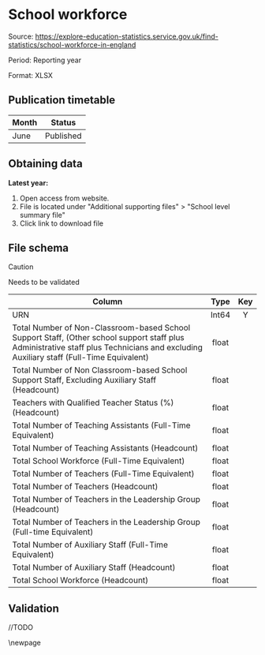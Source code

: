 # School workforce

Source: <https://explore-education-statistics.service.gov.uk/find-statistics/school-workforce-in-england>

Period: Reporting year

Format: XLSX

## Publication timetable

| Month    | Status    |
|----------|-----------|
| June     | Published |

## Obtaining data

**Latest year:**

1. Open access from website.
2. File is located under "Additional supporting files" > "School level summary file"
3. Click link to download file

## File schema

>[!CAUTION]
> Needs to be validated

| Column                                                                                                                                                                                | Type  | Key |
|---------------------------------------------------------------------------------------------------------------------------------------------------------------------------------------|:-----:|:---:|
| URN                                                                                                                                                                                   | Int64 |  Y  |
| Total Number of Non-Classroom-based School Support Staff, (Other school support staff plus Administrative staff plus Technicians and excluding Auxiliary staff (Full-Time Equivalent) | float |     |
| Total Number of Non Classroom-based School Support Staff, Excluding Auxiliary Staff (Headcount)                                                                                       | float |     |
| Teachers with Qualified Teacher Status (%) (Headcount)                                                                                                                                | float |     |
| Total Number of Teaching Assistants (Full-Time Equivalent)                                                                                                                            | float |     |
| Total Number of Teaching Assistants (Headcount)                                                                                                                                       | float |     |
| Total School Workforce (Full-Time Equivalent)                                                                                                                                         | float |     |
| Total Number of Teachers (Full-Time Equivalent)                                                                                                                                       | float |     |
| Total Number of Teachers (Headcount)                                                                                                                                                  | float |     |
| Total Number of Teachers in the Leadership Group (Headcount)                                                                                                                          | float |     |
| Total Number of Teachers in the Leadership Group (Full-time Equivalent)                                                                                                               | float |     |
| Total Number of Auxiliary Staff (Full-Time Equivalent)                                                                                                                                | float |     |
| Total Number of Auxiliary Staff (Headcount)                                                                                                                                           | float |     |
| Total School Workforce (Headcount)                                                                                                                                                    | float |     |

## Validation

//TODO

<!-- Leave the rest of this page blank -->
\newpage
